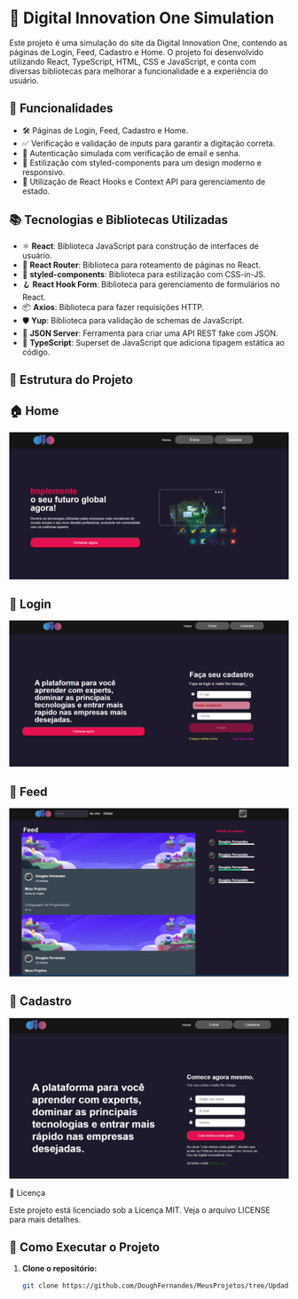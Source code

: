 # 🚀 Digital Innovation One Simulation

Este projeto é uma simulação do site da Digital Innovation One, contendo as páginas de Login, Feed, Cadastro e Home. O projeto foi desenvolvido utilizando React, TypeScript, HTML, CSS e JavaScript, e conta com diversas bibliotecas para melhorar a funcionalidade e a experiência do usuário.

## 🌟 Funcionalidades

- 🛠️ Páginas de Login, Feed, Cadastro e Home.
- ✅ Verificação e validação de inputs para garantir a digitação correta.
- 🔐 Autenticação simulada com verificação de email e senha.
- 🎨 Estilização com styled-components para um design moderno e responsivo.
- 🧩 Utilização de React Hooks e Context API para gerenciamento de estado.

## 📚 Tecnologias e Bibliotecas Utilizadas

- ⚛️ **React**: Biblioteca JavaScript para construção de interfaces de usuário.
- 🔄 **React Router**: Biblioteca para roteamento de páginas no React.
- 💅 **styled-components**: Biblioteca para estilização com CSS-in-JS.
- 🪝 **React Hook Form**: Biblioteca para gerenciamento de formulários no React.
- 📦 **Axios**: Biblioteca para fazer requisições HTTP.
- 🛡️ **Yup**: Biblioteca para validação de schemas de JavaScript.
- 📄 **JSON Server**: Ferramenta para criar uma API REST fake com JSON.
- 📘 **TypeScript**: Superset de JavaScript que adiciona tipagem estática ao código.

## 📂 Estrutura do Projeto

## 🏠 Home
![Perfil](../assets/img/DIO/home.png)

## 🔐 Login
![Perfil](../assets/img/DIO/Entrar.png)

## 📰 Feed
![Perfil](../assets/img/DIO/feed.png)

## 📝 Cadastro
![Perfil](../assets/img/DIO/cadastro.png)

📝 Licença

Este projeto está licenciado sob a Licença MIT. Veja o arquivo LICENSE para mais detalhes.

## 🚀 Como Executar o Projeto

1. **Clone o repositório:**
   ```sh
   git clone https://github.com/DoughFernandes/MeusProjetos/tree/Updade-Projects/Digital-Innovation-One
